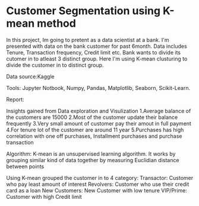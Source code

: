 # Customer Segmentation using K-mean method

In this project, Im going to pretent as a data scientist at a bank.
I'm presented with data on the bank customer for past  6month.
Data includes Tenure, Transaction frequency, Credit limit etc.
Bank wants to divide its cutomer in to atleast 3 distinct group.
Here I'm using K-mean clusturing to divide the customer in to distinct group.

Data source:Kaggle

Tools: Jupyter Notbook, Numpy, Pandas, Matplotlib, Seaborn, Scikit-Learn.

Report:

Insights gained from Data exploration and Visulization
1.Average balance of the customers are  15000
2.Most of the customer update their balance frequently
3.Very small amount of customer pay their amout in full payment
4.For tenure lot of the customer are around 11 year
5.Purchases has high correlation with one off purchases, Installment purchases and purchase transaction


Algorithm:
K-mean is an unsupervised learning algorithm.
It works by grouping similar kind of data together by measuring Euclidian distance between points

Using K-mean grouped the customer in to 4 category:
Transactor: Customer who pay least amount of interest
Revolvers: Customer who use their credit card as a loan
New Customers: New Customer with low tenure
VIP/Prime: Customer with high Credit limit

